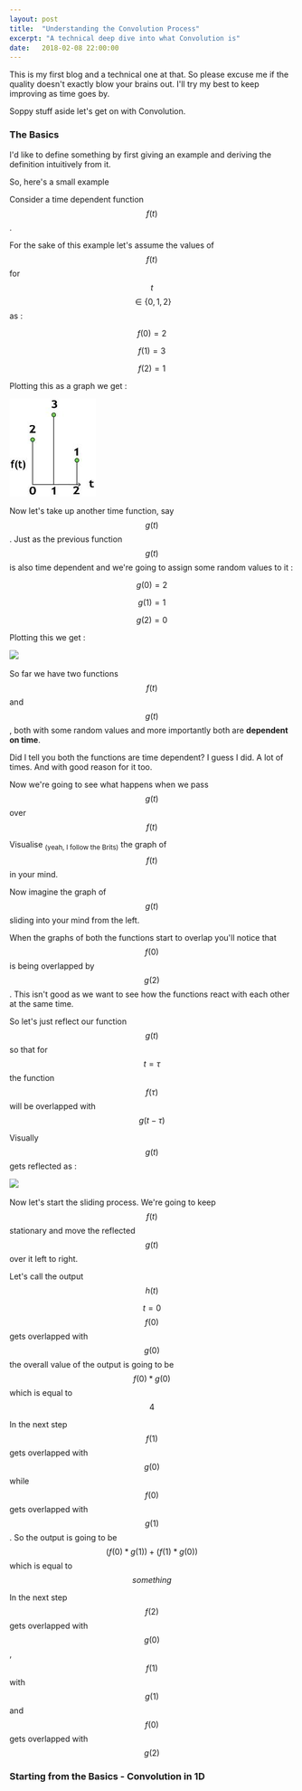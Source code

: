 ```yaml
---
layout: post
title:  "Understanding the Convolution Process"
excerpt: "A technical deep dive into what Convolution is"
date:   2018-02-08 22:00:00
---
```


This is my first blog and a technical one at that. So please excuse me if the quality doesn't exactly blow your brains out. I'll try my best to keep improving as time goes by.

Soppy stuff aside let's get on with Convolution. 

### The Basics

I'd like to define something by first giving an example and deriving the definition intuitively from it.

So, here's a small example

Consider a time dependent function $$ f(t) $$. 

For the sake of this example let's assume the values of $$ f(t) $$ for $$ t $$ $$ \in \{0,1,2\} $$ as :

$$ f(0) = 2 $$

$$ f(1) = 3 $$

$$ f(2) = 1 $$

Plotting this as a graph we get :

<img src = "../assets/images/blog1_1.JPG">

Now let's take up another time function, say $$ g(t) $$. Just as the previous function $$ g(t) $$ is also time dependent and we're going to assign some random values to it :

$$ g(0) = 2 $$

$$ g(1) = 1 $$

$$ g(2) = 0 $$

Plotting this we get :

<img src = "https://screenshotscdn.firefoxusercontent.com/images/e606ade0-16d7-4d99-90c0-b86b14d34e53.png">

So far we have two functions $$ f(t) $$ and $$ g(t) $$, both with some random values and more importantly both are <strong>dependent on time</strong>.

Did I tell you both the functions are time dependent? I guess I did. A lot of times. And with good reason for it too.

Now we're going to see what happens when we pass $$ g(t) $$ over $$ f(t) $$

Visualise <sub>(yeah, I follow the Brits)</sub> the graph of $$ f(t) $$ in your mind.

Now imagine the graph of $$ g(t) $$ sliding into your mind from the left. 

When the graphs of both the functions start to overlap you'll notice that $$ f(0) $$ is being overlapped by $$ g(2) $$. This isn't good as we want to see how the functions react with each other at the same time.

So let's just reflect our function $$ g(t) $$ so that for $$ t = \tau $$ the function  $$ f(\tau) $$ will be overlapped with $$ g(t-\tau) $$

Visually $$ g(t) $$ gets reflected as :

<img src = "https://screenshotscdn.firefoxusercontent.com/images/e879f1b2-8695-4427-b363-0c92bff844cb.png"> 

Now let's start the sliding process. We're going to keep $$ f(t) $$ stationary and move the reflected $$ g(t) $$ over it left to right.

Let's call the output $$ h(t) $$

$$ t = 0 $$ $$ f(0) $$ gets overlapped with $$ g(0) $$ the overall value of the output is going to be $$ f(0) * g(0) $$ which is equal to $$ 4 $$

In the next step $$ f(1) $$ gets overlapped with $$ g(0) $$ while $$ f(0) $$ gets overlapped with $$ g(1) $$. So the output is going to be $$ (f(0)*g(1)) + (f(1)*g(0)) $$
which is equal to $$ something $$

In the next step $$ f(2) $$ gets overlapped with $$ g(0) $$, $$ f(1) $$ with $$ g(1) $$ and $$ f(0) $$ gets overlapped with $$ g(2) $$

### Starting from the Basics - Convolution in 1D

